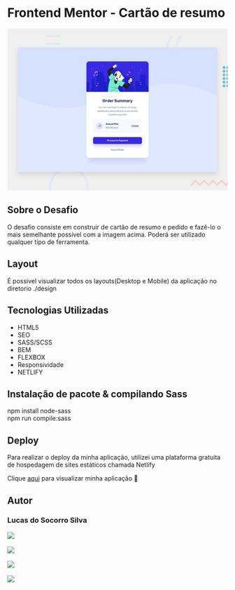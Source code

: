 # Frontend Mentor - Cartão de resumo

<img src="./design/desktop-preview.jpg" alt="preview">

## Sobre o Desafio
O  desafio consiste em construir de cartão de resumo e pedido e fazê-lo o mais semelhante possível com a imagem acima. Poderá ser utilizado qualquer tipo de ferramenta.


## Layout
É possivel visualizar todos os layouts(Desktop e Mobile) da aplicação no diretorio ./design



## Tecnologias Utilizadas

- HTML5
- SEO
- SASS/SCSS
- BEM 
- FLEXBOX
- Responsividade
- NETLIFY

## Instalação de pacote & compilando Sass
npm install node-sass
<br>
npm run compile:sass

## Deploy
Para realizar o deploy da minha aplicação, utilizei uma plataforma gratuita de hospedagem de sites estáticos chamada Netlify

Clique <a href="https://desafio-cartao-de-resumo.netlify.app/" target="_blank">aqui</a> para visualizar minha aplicação 🚀



## Autor
### Lucas do Socorro Silva

<a href="https://lucas-bio.netlify.app/"><img src="https://img.shields.io/badge/Portfólio-6d28d9?style=for-the-badge&logo=&logoColor=white" target="_blank"></a>

<a href="https://www.frontendmentor.io/profile/Lucassocorrosilva7"><img src="https://img.shields.io/badge/Frontend Mentor-rgb(237, 44, 73)?style=for-the-badge&logo=&logoColor=white" target="_blank"></a>

<a href="https://www.linkedin.com/in/luquinhasssilva/"><img src="https://img.shields.io/badge/LinkedIn-0077B5?style=for-the-badge&logo=linkedin&logoColor=white" target="_blank"></a>

<a href="mailto:someone@lucassocorrosilva@gmail.com"><img src="https://img.shields.io/badge/Gmail-D14836?style=for-the-badge&logo=gmail&logoColor=white" target="_blank"></a>
